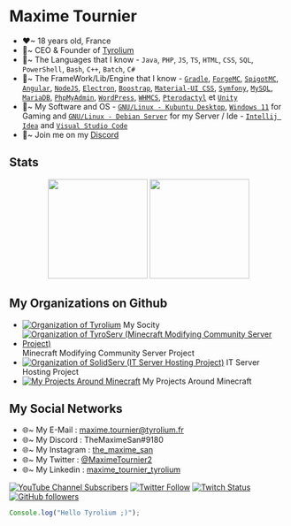 # Maxime Tournier
- ❤~ 18 years old, France
- 🧡~ CEO & Founder of [Tyrolium](https://tyrolium.fr/)
- 💛~ The Languages that I know - `Java`, `PHP`, `JS`, `TS`, `HTML`, `CSS`, `SQL`, `PowerShell`, `Bash`, `C++`, `Batch`, `C#`
- 💚~ The FrameWork/Lib/Engine that I know - [`Gradle`](https://gradle.org/), [`ForgeMC`](https://files.minecraftforge.net/net/minecraftforge/forge/), [`SpigotMC`](https://www.spigotmc.org/), [`Angular`](https://angular.io/), [`NodeJS`](https://nodejs.org/), [`Electron`](https://www.electronjs.org/), [`Boostrap`](https://getbootstrap.com/), [`Material-UI CSS`](https://www.muicss.com), [`Symfony`](https://symfony.com/), [`MySQL`](https://www.mysql.com/), [`MariaDB`](https://mariadb.org/), [`PhpMyAdmin`](https://www.phpmyadmin.net/), [`WordPress`](https://wordpress.com/), [`WHMCS`](https://www.whmcs.com/), [`Pterodactyl`](https://pterodactyl.io/) et [`Unity`](https://unity.com/)
- 💜~ My Software and OS - [`GNU/Linux - Kubuntu Desktop`](https://kubuntu.org/), [`Windows 11`](https://www.microsoft.com/fr-fr/windows/) for Gaming and [`GNU/Linux - Debian Server`](https://www.debian.org/) for my Server  / Ide - [`Intellij Idea`](https://www.jetbrains.com/fr-fr/idea/) and [`Visual Studio Code`](https://code.visualstudio.com/)
- 💙~ Join me on my [Discord](https://discord.gg/mtDx9ceS7n)
## Stats
<div align="center">
  <img height="180em" src="https://github-readme-stats.vercel.app/api?username=TheMaxium69&count_private=true&show_icons=true&theme=synthwave" />
  <img height="180em" src="https://github-readme-stats.vercel.app/api/top-langs/?username=TheMaxium69&theme=synthwave&layout=compact&langs_count=6" />
</div>

## My Organizations on Github 
- [![Organization of Tyrolium](https://img.shields.io/badge/Organization-Tyrolium-0035DA)](https://github.com/Tyrolium) My Socity 
- [![Organization of TyroServ (Minecraft Modifying Community Server Project)](https://img.shields.io/badge/Organization-TyroServ-1d8e25)](https://github.com/TyroServ) Minecraft Modifying Community Server Project
- [![Organization of SolidServ (IT Server Hosting Project)](https://img.shields.io/badge/Organization-SolidServ-3D6BDF)](https://github.com/SolidServ) IT Server Hosting Project
- [![My Projects Around Minecraft](https://img.shields.io/badge/Organization-Maxime/MINECRAFT-cc391f)](https://github.com/TheMaximeSan-NoCode) My Projects Around Minecraft

## My Social Networks
- 🌐~ My E-Mail : maxime.tournier@tyrolium.fr
- 🌐~ My Discord : TheMaximeSan#9180
- 🌐~ My Instagram : [the_maxime_san](https://www.instagram.com/the_maxime_san/)
- 🌐~ My Twitter : [@MaximeTournier2](https://twitter.com/MaximeTournier2)
- 🌐~ My Linkedin : [maxime_tournier_tyrolium](https://www.linkedin.com/in/maxime-tournier-tyrolium/)

[![YouTube Channel Subscribers](https://img.shields.io/youtube/channel/subscribers/UCCWOQ5ZyLgg5hWldBCdikaQ?style=social)](https://www.youtube.com/channel/UCCWOQ5ZyLgg5hWldBCdikaQ)
[![Twitter Follow](https://img.shields.io/twitter/follow/MaximeTournier2?style=social)](https://twitter.com/MaximeTournier2)
[![Twitch Status](https://img.shields.io/twitch/status/TheMaximeSan?style=social)](https://www.twitch.tv/themaximesan/)
[![GitHub followers](https://img.shields.io/github/followers/TheMaxium69?style=social)](https://github.com/TheMaxium69/)
```js
Console.log("Hello Tyrolium ;)");
```


